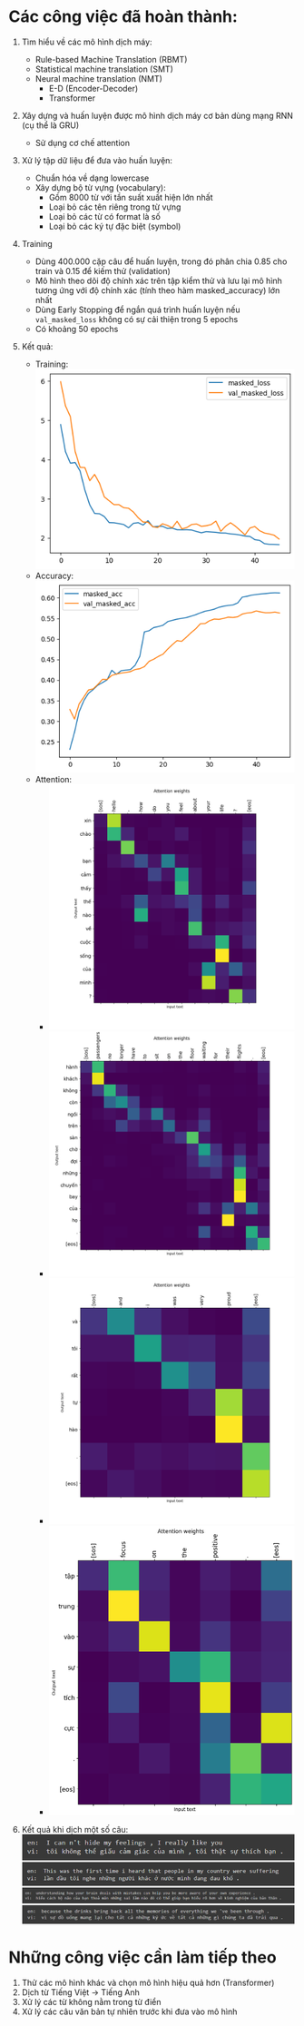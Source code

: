 # Các công việc đã hoàn thành:

1. Tìm hiểu về các mô hình dịch máy:
    - Rule-based Machine Translation (RBMT)
    - Statistical machine translation (SMT)
    - Neural machine translation (NMT)
      - E-D (Encoder-Decoder)
      - Transformer
2. Xây dựng và huấn luyện được mô hình dịch máy cơ bản dùng mạng RNN (cụ thể là GRU)
   - Sử dụng cơ chế attention
3. Xử lý tập dữ liệu để đưa vào huấn luyện:
   - Chuẩn hóa về dạng lowercase
   - Xây dựng bộ từ vựng (vocabulary):
     - Gồm 8000 từ với tần suất xuất hiện lớn nhất
     - Loại bỏ các tên riêng trong từ vựng
     - Loại bỏ các từ có format là số
     - Loại bỏ các ký tự đặc biệt (symbol)
4. Training
   - Dùng 400.000 cặp câu để huấn luyện, trong đó phân chia 0.85 cho train và 0.15 để kiếm thử (validation)
   - Mô hình theo dõi độ chính xác trên tập kiểm thử và lưu lại mô hình tương ứng với độ chính xác (tính theo hàm masked_accuracy) lớn nhất
   - Dùng Early Stopping để ngắn quá trình huấn luyện nếu `val_masked_loss` không có sự cải thiện trong 5 epochs
   - Có khoảng 50 epochs
5. Kết quả:
    - Training: ![img.png](result/train/loss.png)
    - Accuracy: ![img.png](result/train/acc.png)
    - Attention: 
      - ![img.png](result/attention/attention.png)
      - ![img.png](result/attention/attention1.png)
      - ![img.png](result/attention/attention2.png)
      - ![img.png](result/attention/attention3.png)
               
6. Kết quả khi dịch một số câu:
   ![img.png](img.png)
   ![img_1.png](img_1.png) 
   ![img_2.png](img_2.png)
   ![img_3.png](img_3.png)


# Những công việc cần làm tiếp theo

1. Thử các mô hình khác và chọn mô hình hiệu quả hơn (Transformer)
2. Dịch từ Tiếng Việt -> Tiếng Anh
3. Xử lý các từ không nằm trong từ điển
4. Xử lý các câu văn bản tự nhiên trước khi đưa vào mô hình